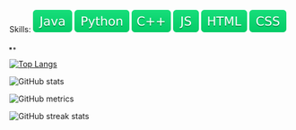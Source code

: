 
Skills:  ![Java](icons/lang/Java.svg)  ![Python](icons/lang/Python.svg)  ![C++](icons/lang/CPP.svg)  ![JS](icons/lang/JS.svg)  ![HTML](icons/lang/HTML.svg)  ![CSS](icons/lang/CSS.svg)

[<img src='icons/org/linkedin.svg' alt='linkedin' height='4mm'>](https://www.linkedin.com/in/prateek-ganguli/)  [<img src='icons/org/globe.svg' alt='website' height='4mm'>](pganguli.github.io)

[![Top Langs](https://github-readme-stats.vercel.app/api/top-langs/?username=pganguli&bg_color=0C0C91&text_color=05E273&title_color=05E273&border_color=05E273)](https://github.com/pganguli/github-readme-stats)

![GitHub stats](https://github-readme-stats.vercel.app/api?username=pganguli&show_icons=true&bg_color=0C0C91&text_color=05E273&title_color=05E273&border_color=05E273)

![GitHub metrics](https://metrics.lecoq.io/pganguli)

![GitHub streak stats](https://github-readme-streak-stats.herokuapp.com/?user=pganguli&theme=dark&&date_format=M%20j%5B%2C%20Y%5D&background=0C0C91&border=198754&ring=198754&fire=198754&currStreakLabel=198754)
